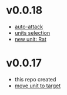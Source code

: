 # v0.0.18
- [auto-attack](https://github.com/rapushka/deck_scaler_rts/pull/7)
- [units selection](https://github.com/rapushka/deck_scaler_rts/pull/4)
- [new unit: Rat](https://github.com/rapushka/deck_scaler_rts/pull/9)

# v0.0.17
- this repo created
- [move unit to target](https://github.com/rapushka/deck_scaler_rts/pull/2)
